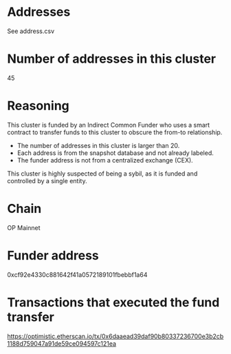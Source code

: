 # Addresses

See address.csv

# Number of addresses in this cluster

45

# Reasoning

This cluster is funded by an Indirect Common Funder who uses a smart contract to transfer funds to this cluster to obscure the from-to relationship.

- The number of addresses in this cluster is larger than 20.
- Each address is from the snapshot database and not already labeled.
- The funder address is not from a centralized exchange (CEX).

This cluster is highly suspected of being a sybil, as it is funded and controlled by a single entity.

# Chain

OP Mainnet

# Funder address

0xcf92e4330c881642f41a0572189101fbebbf1a64

# Transactions that executed the fund transfer

https://optimistic.etherscan.io/tx/0x6daaead39daf90b80337236700e3b2cb1188d759047a91de59ce094597c121ea
